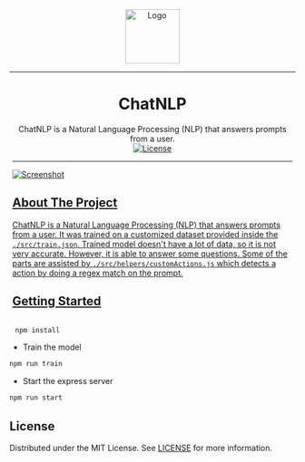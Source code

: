 <div align="center">
<a href="https://github.com/survivalq/ChatNLP">
  <img src="https://media.discordapp.net/attachments/1122114471062667326/1142827216263200878/image_1.png?width=120&height=120" alt="Logo" width="96" height="96">
</a>
</div>

---

<div align="center">
    <h1>ChatNLP</h1>
  ChatNLP is a Natural Language Processing (NLP) that answers prompts from a user.
</div>

<div align="center">
    <a href="https://github.com/survivalq/VOCO-discord-bot" style="display: inline-block; margin: 0 5px;">
      <img alt="License" src="https://img.shields.io/github/license/survivalq/VOCO-discord-bot">
</div>

---

![Screenshot](https://media.discordapp.net/attachments/1122114471062667326/1142832171854336020/image.png?width=1118&height=670)

## About The Project

ChatNLP is a Natural Language Processing (NLP) that answers prompts from a user. It was trained on a customized dataset provided inside the `./src/train.json`. Trained model doesn't have a lot of data, so it is not very accurate. However, it is able to answer some questions. Some of the parts are assisted by `./src/helpers/customActions.js` which detects a action by doing a regex match on the prompt.

## Getting Started

```sh
npm install
```

- Train the model

```sh
npm run train
```

- Start the express server

```sh
npm run start
```

## License

Distributed under the MIT License. See [LICENSE](https://github.com/survivalq/ChatNLP/blob/main/LICENSE) for more information.
